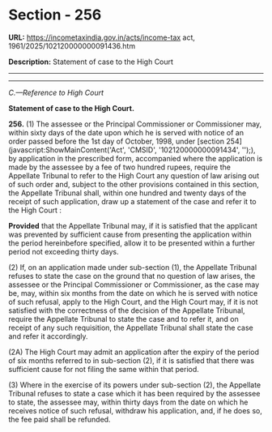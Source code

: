 # Section - 256

**URL:** https://incometaxindia.gov.in/acts/income-tax act, 1961/2025/102120000000091436.htm

**Description:** Statement of case to the High Court

---

****

_C.—Reference to High Court_

**Statement of case to the High Court.**

**256.** (1) The assessee or the Principal Commissioner or Commissioner may, within sixty days of the date upon which he is served with notice of an order passed before the 1st day of October, 1998, under [section 254](javascript:ShowMainContent\('Act', 'CMSID', '102120000000091434', ''\);), by application in the prescribed form, accompanied where the application is made by the assessee by a fee of two hundred rupees, require the Appellate Tribunal to refer to the High Court any question of law arising out of such order and, subject to the other provisions contained in this section, the Appellate Tribunal shall, within one hundred and twenty days of the receipt of such application, draw up a statement of the case and refer it to the High Court :

**Provided** that the Appellate Tribunal may, if it is satisfied that the applicant was prevented by sufficient cause from presenting the application within the period hereinbefore specified, allow it to be presented within a further period not exceeding thirty days.

(2) If, on an application made under sub-section (1), the Appellate Tribunal refuses to state the case on the ground that no question of law arises, the assessee or the Principal Commissioner or Commissioner, as the case may be, may, within six months from the date on which he is served with notice of such refusal, apply to the High Court, and the High Court may, if it is not satisfied with the correctness of the decision of the Appellate Tribunal, require the Appellate Tribunal to state the case and to refer it, and on receipt of any such requisition, the Appellate Tribunal shall state the case and refer it accordingly.

(2A) The High Court may admit an application after the expiry of the period of six months referred to in sub-section (2), if it is satisfied that there was sufficient cause for not filing the same within that period.

(3) Where in the exercise of its powers under sub-section (2), the Appellate Tribunal refuses to state a case which it has been required by the assessee to state, the assessee may, within thirty days from the date on which he receives notice of such refusal, withdraw his application, and, if he does so, the fee paid shall be refunded.